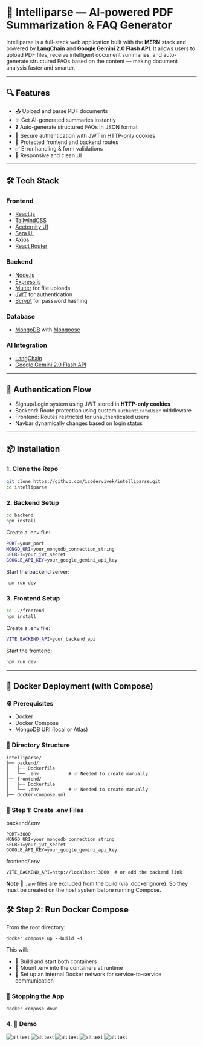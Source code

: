 # 🚀 Intelliparse — AI-powered PDF Summarization & FAQ Generator

Intelliparse is a full-stack web application built with the **MERN** stack and powered by **LangChain** and **Google Gemini 2.0 Flash API**. It allows users to upload PDF files, receive intelligent document summaries, and auto-generate structured FAQs based on the content — making document analysis faster and smarter.

---

## 🔍 Features

- 📤 Upload and parse PDF documents
- ✨ Get AI-generated summaries instantly
- ❓ Auto-generate structured FAQs in JSON format
- 🔐 Secure authentication with JWT in HTTP-only cookies
- 🚫 Protected frontend and backend routes
- ✅ Error handling & form validations
- 🎨 Responsive and clean UI

---

## 🛠 Tech Stack

### Frontend
- [React.js](https://reactjs.org/)
- [TailwindCSS](https://tailwindcss.com/)
- [Aceternity UI](https://ui.aceternity.com/)
- [Sera UI](https://seraui.seraprogrammer.com/)
- [Axios](https://axios-http.com/)
- [React Router](https://reactrouter.com/)

### Backend
- [Node.js](https://nodejs.org/)
- [Express.js](https://expressjs.com/)
- [Multer](https://github.com/expressjs/multer) for file uploads
- [JWT](https://jwt.io/) for authentication
- [Bcrypt](https://github.com/kelektiv/node.bcrypt.js) for password hashing

### Database
- [MongoDB](https://www.mongodb.com/) with [Mongoose](https://mongoosejs.com/)

### AI Integration
- [LangChain](https://www.langchain.com/)
- [Google Gemini 2.0 Flash API](https://deepmind.google/technologies/gemini/)

---

## 🔐 Authentication Flow

- Signup/Login system using JWT stored in **HTTP-only cookies**
- Backend: Route protection using custom `authenticateUser` middleware
- Frontend: Routes restricted for unauthenticated users
- Navbar dynamically changes based on login status

---


## 📦 Installation

### 1. Clone the Repo

```bash
git clone https://github.com/icodervivek/intelliparse.git
cd intelliparse
```

### 2. Backend Setup

```bash
cd backend
npm install
```
Create a .env file:

```bash
PORT=your_port
MONGO_URI=your_mongodb_connection_string
SECRET=your_jwt_secret
GOOGLE_API_KEY=your_google_gemini_api_key
```
Start the backend server:

```bash
npm run dev
```
### 3. Frontend Setup

```bash
cd ../frontend
npm install
```
Create a .env file:

```bash
VITE_BACKEND_API=your_backend_api
```

Start the frontend:

```bash
npm run dev
```

---

## 🐳 Docker Deployment (with Compose)

### ⚙️ Prerequisites

- Docker
- Docker Compose
- MongoDB URI (local or Atlas)

### 📁 Directory Structure

```
intelliparse/
├── backend/
│   ├── Dockerfile
│   └── .env           # ✅ Needed to create manually
├── frontend/
│   ├── Dockerfile
│   └── .env           # ✅ Needed to create manually
├── docker-compose.yml
```

### 🧾 Step 1: Create .env Files

backend/.env

```
PORT=3000
MONGO_URI=your_mongodb_connection_string
SECRET=your_jwt_secret
GOOGLE_API_KEY=your_google_gemini_api_key
```

frontend/.env
```
VITE_BACKEND_API=http://localhost:3000  # or add the backend link
```

__Note 📝__   `.env` files are excluded from the build (via .dockerignore). So they must be created on the host system before running Compose.

## 🛠 Step 2: Run Docker Compose

From the root directory:

```
docker compose up --build -d
```

This will:

- 🐳 Build and start both containers
- 🔁 Mount .env into the containers at runtime
- 🔗 Set up an internal Docker network for service-to-service communication


### 🛑 Stopping the App

```
docker compose down
```


### 4. 📸 Demo
![alt text](image.png)
![alt text](image-1.png)
![alt text](image-2.png)
![alt text](image-3.png)
![alt text](image-4.png)